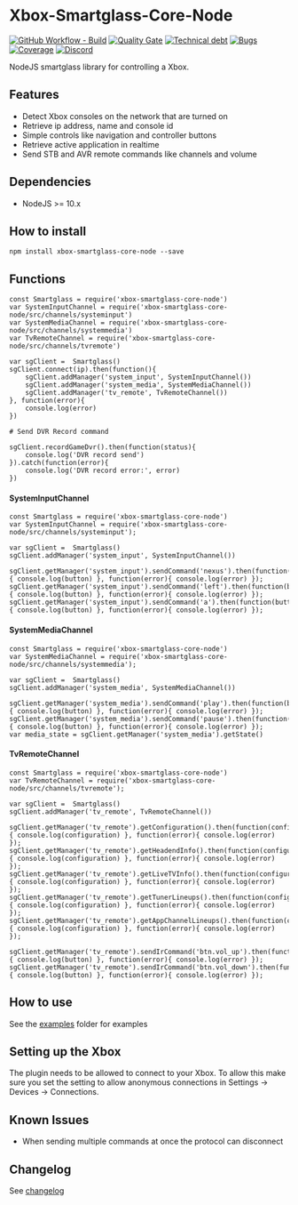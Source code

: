 # Xbox-Smartglass-Core-Node

[![GitHub Workflow - Build](https://github.com/OpenXbox/xbox-smartglass-core-node/workflows/.github/workflows/build.yml/badge.svg?branch=release/0.6.7)](https://github.com/OpenXbox/xbox-smartglass-core-node/actions)
[![Quality Gate](https://sonarcloud.io/api/project_badges/measure?project=xbox-smartglass-core-node&metric=alert_status&branch=release/0.6.7)](https://sonarcloud.io/component_measures?id=xbox-smartglass-core-node&metric=alert_status)
[![Technical debt](https://sonarcloud.io/api/project_badges/measure?project=xbox-smartglass-core-node&metric=sqale_index&branch=release/0.6.7)](https://sonarcloud.io/component_measures?id=xbox-smartglass-core-node&metric=sqale_index)
[![Bugs](https://sonarcloud.io/api/project_badges/measure?project=xbox-smartglass-core-node&metric=bugs&branch=release/0.6.7)](https://sonarcloud.io/component_measures?id=xbox-smartglass-core-node&metric=bugs)
[![Coverage](https://sonarcloud.io/api/project_badges/measure?project=xbox-smartglass-core-node&metric=coverage&branch=release/0.6.7)](https://sonarcloud.io/component_measures?id=xbox-smartglass-core-node&metric=coverage)
[![Discord](https://img.shields.io/badge/discord-OpenXbox-blue.svg)](https://openxbox.org/discord)


NodeJS smartglass library for controlling a Xbox.

## Features

- Detect Xbox consoles on the network that are turned on
- Retrieve ip address, name and console id
- Simple controls like navigation and controller buttons
- Retrieve active application in realtime
- Send STB and AVR remote commands like channels and volume

## Dependencies

- NodeJS >= 10.x

## How to install

`npm install xbox-smartglass-core-node --save`

## Functions

    const Smartglass = require('xbox-smartglass-core-node')
    var SystemInputChannel = require('xbox-smartglass-core-node/src/channels/systeminput')
    var SystemMediaChannel = require('xbox-smartglass-core-node/src/channels/systemmedia')
    var TvRemoteChannel = require('xbox-smartglass-core-node/src/channels/tvremote')

    var sgClient =  Smartglass()
    sgClient.connect(ip).then(function(){
        sgClient.addManager('system_input', SystemInputChannel())
        sgClient.addManager('system_media', SystemMediaChannel())
        sgClient.addManager('tv_remote', TvRemoteChannel())
    }, function(error){
        console.log(error)
    })

    # Send DVR Record command

    sgClient.recordGameDvr().then(function(status){
        console.log('DVR record send')
    }).catch(function(error){
        console.log('DVR record error:', error)
    })

####  SystemInputChannel

    const Smartglass = require('xbox-smartglass-core-node')
    var SystemInputChannel = require('xbox-smartglass-core-node/src/channels/systeminput');

    var sgClient =  Smartglass()
    sgClient.addManager('system_input', SystemInputChannel())

    sgClient.getManager('system_input').sendCommand('nexus').then(function(button){ console.log(button) }, function(error){ console.log(error) });
    sgClient.getManager('system_input').sendCommand('left').then(function(button){ console.log(button) }, function(error){ console.log(error) });
    sgClient.getManager('system_input').sendCommand('a').then(function(button){ console.log(button) }, function(error){ console.log(error) });

####  SystemMediaChannel

    const Smartglass = require('xbox-smartglass-core-node')
    var SystemMediaChannel = require('xbox-smartglass-core-node/src/channels/systemmedia');

    var sgClient =  Smartglass()
    sgClient.addManager('system_media', SystemMediaChannel())

    sgClient.getManager('system_media').sendCommand('play').then(function(button){ console.log(button) }, function(error){ console.log(error) });
    sgClient.getManager('system_media').sendCommand('pause').then(function(button){ console.log(button) }, function(error){ console.log(error) });
    var media_state = sgClient.getManager('system_media').getState()


####  TvRemoteChannel

    const Smartglass = require('xbox-smartglass-core-node')
    var TvRemoteChannel = require('xbox-smartglass-core-node/src/channels/tvremote');

    var sgClient =  Smartglass()
    sgClient.addManager('tv_remote', TvRemoteChannel())

    sgClient.getManager('tv_remote').getConfiguration().then(function(configuration){ console.log(configuration) }, function(error){ console.log(error) });
    sgClient.getManager('tv_remote').getHeadendInfo().then(function(configuration){ console.log(configuration) }, function(error){ console.log(error) });
    sgClient.getManager('tv_remote').getLiveTVInfo().then(function(configuration){ console.log(configuration) }, function(error){ console.log(error) });
    sgClient.getManager('tv_remote').getTunerLineups().then(function(configuration){ console.log(configuration) }, function(error){ console.log(error) });
    sgClient.getManager('tv_remote').getAppChannelLineups().then(function(configuration){ console.log(configuration) }, function(error){ console.log(error) });

    sgClient.getManager('tv_remote').sendIrCommand('btn.vol_up').then(function(button){ console.log(button) }, function(error){ console.log(error) });
    sgClient.getManager('tv_remote').sendIrCommand('btn.vol_down').then(function(button){ console.log(button) }, function(error){ console.log(error) });

## How to use

See the [examples](examples) folder for examples

## Setting up the Xbox

The plugin needs to be allowed to connect to your Xbox. To allow this make sure you set the setting to allow anonymous connections in Settings -> Devices -> Connections.

## Known Issues

- When sending multiple commands at once the protocol can disconnect

## Changelog

See [changelog](CHANGELOG.md)
